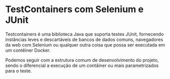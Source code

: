 # TestContainers com Selenium e JUnit

Testcontainers é uma biblioteca Java que suporta testes JUnit, fornecendo instâncias leves e descartáveis de bancos de dados comuns, navegadores da web com Selenium ou qualquer outra coisa que possa ser executada em um contêiner Docker.

Podemos seguir com a estrutura comum de desenvolvimento do projeto, sendo o diferencial a execução de um contâiner ou mais parametrizados para o teste.

